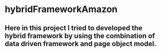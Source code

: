 # hybridFrameworkAmazon

## Here in this project I tried to developed the hybrid framework by using the combination of data driven framework and page object model.
